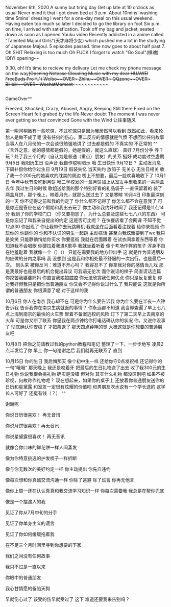 November 6th, 2020
A sunny but tiring day
Get up late at 10 o'clock as usual
Never mind it that i got down bed at 3 p.m.
About 10mins' washing time
5mins' dressing
I went for a one-day meal on this usual weekend.
Having eaten too much so later I decided to go the library on foot
Six p.m. on time, I arrived with satisfication.
Took off my bag and jacket, seated down as soon as I opened Youku video
Recently addicted in a anime  called "Talented Majoul Girls"(天才麻将少女)
which pushed me a lot in the studying of Japanese Majoul.
5 episodes passed. time now  goes to about half past 7.
Oh SHIT
Relaxing is too much
Oh FUCK
I forgot to watch "Go Soul"(棋魂)
IQIYI opening~~

9:30, oh! It‘s time to recieve my  delivery
Let me check my phone message on the way~~(Opening Netease Clouding Music with my dear HUAWEI FreeBuds Pro ^_^)
Weibo~~~~OVER~~~
Zhihu~~~~OVER~~~
QQzone~~~~OVER~~~
Bilibili~~~~OVER~~~
WechatMoment~~~~~~~~~~~~~~
~~~~~~~~~~~~~~
~~~~~~~~~~~~~~
GameOver^^

Freezed, Shocked, Crazy, Abused, Angry, Keeping Still there
Fixed on the Screen
Heart felt grabed by the life
Never doubt 
The moment 
I was never ever getting so that convinced
Gone with the Wind
让往事随风

第一瞬间稍微有一些吃惊，不过吃惊只是因为我居然可以看到
既然如此，看来轮胎人是做不成了呢
没有任何的伤心，第二反应的情感就是气愤
不想回忆任何故事
当事人在八月份的一次会谈很勉强地讲了
过去都是假的
不真实的
不正常的
^^
（言外之意，她的感情都是假的，她是假的，就这么直球）
真好
7月份分手
养？玩？处了我三个月的（自认为是普通（重点）朋友）的关系
挺好
成功度过空虚期
9月5日 我阳历生日
没声音 我自作聪明暗示  哦 生日快乐
9月12日？
主动发消息 下周补偿你给你过生日
9月19日
假装失忆 当天失约 放鸽子 无关心 无生日相关
收了我一个200元的她喜欢的耽美的周边
嘴上不想要，最后一脸欢喜地收下了
10月1日
今年中秋节没吃到月饼
唯二学校发的一盒月饼加上从室友手里收来的一共两盒
去年
我过生日的时候
歌姐送给我的那个特别好看的礼品袋子 一直保留着的
装了两盒月饼，那个晚上，映着月光，就那么送过去了
又是寒暄
10月4日
印象最深刻的一天
你不记得之前和我的约定了
你什么都不记得了
你怎么都不会在意我了
可是你还是答应在这个假期和我出去玩了
你主动和我约好时间了
我还记得是11点14分
我到了你的学校门口
（你又要抱怨了，为什么总要及这些七七八八的东西）
可是你忘记了和我亲自提出的约定
这是否可比呢？
在快餐店看了会网课
不知不觉
12点30
你出现了
你让我带你去玩跳舞机
我就坐在后面看着注视着
给你录视频
你玩你的 你跳你的 
你和不认识的男生一起跳 主动搭话 甚至向我炫耀要到了wx
我只是笑笑
只能静悄悄给你买水
你要逛街
我就在后面跟着
在试衣间拿着东西等着
你知道我不会唱歌
你硬拉着我进K歌亭
我就坐着听着
像个考场作弊的孩子
浑身不自在地羞耻着
我就像一个（）（）
只能在需要我的地方伸出手
这
就是作为普通朋友的应做的分内之事吗
我
没想到
这是我和你相处最不舒服的一次出行，也是最后一次。
到头来
被你反问：难道不开心吗？
我容忍不了
你拿我对你的感情当儿戏
那是我最好也是最后的机会提出异议
可我语无伦次
而你说话的样子
简直谎话连篇
你挖苦我婆婆妈妈
你直言我娘娘腔腔
你无法欣赏我任何优点
你只是反复重复
你对我好但我只是把你当普通朋友
你又会不记得你说过什么了
我只能说 这就是你所谓的普通朋友 你很满意了呢 对于这样的我

10月6日
你人在南京
我心却不在
可是你为什么要告诉我
你为什么要在半夜一点钟告诉我
告诉我你在南京生病就医的事情？
你永远都不知道
我当即查遍了早上七八点上海到南京的最快的火车票
冒着不备案逃校的风险
订下了第二天早上去南京的火车
可是你又断了联系
你逼我在两点钟给你打电话确认你的状况
你。又说你没事了
彻底确认你安稳了
才把票退了
那天四点钟睡的觉
大概这就是你想要的普通朋友吧

10月8日
把你之前请教过我的python教程和笔记
整理了一下，一步步地写
凌晨2点半发给了你
早上
你一句谢谢之后 我们就再无联系了
直到

10月15日 你的生日
我后悔那天
像个初中生一样
还给你守0点发祝福
还记得你的一句”哦哦“
那天晚上
我还是咬着牙
把最后的生日礼物送了出去
收了我300元的生日礼物
你说我很会挑礼物
确实是没错 但对你 其实什么礼物 都没区别吧
如果不被珍视，何故称作礼物呢？
现在想起来，如果你的桌子上
还放着你普通朋友送你的日历和星黛露
和室友一定很有炫耀的价值吧
和男朋友吹水说有一个学长送的 这学长人可好了 还挺有钱（？）
^^

谢谢呢

你说日历很喜欢！ 再无音讯

你说月饼很喜欢！再无音讯

你说星黛露很喜欢！ 再无音讯

就像合你口味的鲜花饼一样人间蒸发

像为你特意挑选的护发梳子一样折断

像与你无数次的美好约定一样 你主动提出  你先自违约 

像每次想和你真诚交流沟通一样  你除了逃避 除了谎言 你再无他言

像你上周一还在认认真真和我交流学习知识一样 你每次需要我 我总是在帮你兜底

像是一个摆渡人的我

见证了你从7月中旬的分手

见证了你单身主义的谎言

见证了你如何缓缓拖着我

在不足三个月时间里寻到你想要的下家

我们之间没有任何故事

我只不过是一直以来

你眼中的普通朋友

我心甘情愿的备胎天狗

早就伤心过了 该受的伤早就受过了 这下 难道还要我来告别吗？